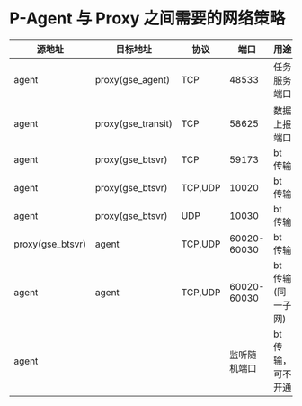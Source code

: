 # P-Agent 与 Proxy 之间需要的网络策略

源地址|目标地址|协议|端口|用途
--|--|--|--|--
agent|proxy(gse_agent)|TCP|48533|任务服务端口
agent|proxy(gse_transit)|TCP|58625|数据上报端口
agent|proxy(gse_btsvr)|TCP|59173|bt 传输
agent|proxy(gse_btsvr)|TCP,UDP|10020|bt 传输
agent|proxy(gse_btsvr)|UDP|10030|bt 传输
proxy(gse_btsvr)|agent|TCP,UDP|60020-60030|bt 传输
agent|agent|TCP,UDP|60020-60030|bt 传输(同一子网)
agent|||监听随机端口|bt 传输，可不开通
